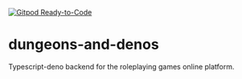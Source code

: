 [![Gitpod Ready-to-Code](https://img.shields.io/badge/Gitpod-Ready--to--Code-blue?logo=gitpod)](https://gitpod.io/#https://github.com/Knights-of-Tupan/dungeons-and-denos) 

# dungeons-and-denos
Typescript-deno backend for the roleplaying games online platform.
